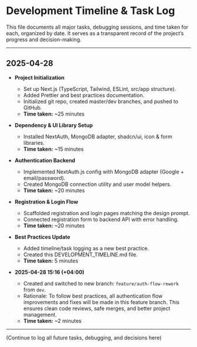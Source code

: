 # Development Timeline & Task Log

This file documents all major tasks, debugging sessions, and time taken for each, organized by date. It serves as a transparent record of the project’s progress and decision-making.

---

## 2025-04-28

- **Project Initialization**
  - Set up Next.js (TypeScript, Tailwind, ESLint, src/app structure).
  - Added Prettier and best practices documentation.
  - Initialized git repo, created master/dev branches, and pushed to GitHub.
  - **Time taken:** ~25 minutes

- **Dependency & UI Library Setup**
  - Installed NextAuth, MongoDB adapter, shadcn/ui, icon & form libraries.
  - **Time taken:** ~15 minutes

- **Authentication Backend**
  - Implemented NextAuth.js config with MongoDB adapter (Google + email/password).
  - Created MongoDB connection utility and user model helpers.
  - **Time taken:** ~20 minutes

- **Registration & Login Flow**
  - Scaffolded registration and login pages matching the design prompt.
  - Connected registration form to backend API with error handling.
  - **Time taken:** ~20 minutes

- **Best Practices Update**
  - Added timeline/task logging as a new best practice.
  - Created this DEVELOPMENT_TIMELINE.md file.
  - **Time taken:** 5 minutes


- **2025-04-28 15:16 (+04:00)**
  - Created and switched to new branch: `feature/auth-flow-rework` from `dev`.
  - Rationale: To follow best practices, all authentication flow improvements and fixes will be made in this feature branch. This ensures clean code reviews, safe merges, and better project management.
  - **Time taken:** ~2 minutes

---

(Continue to log all future tasks, debugging, and decisions here)

